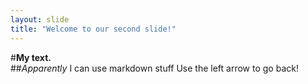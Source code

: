 ```yaml
---
layout: slide
title: "Welcome to our second slide!"
---
```

#**My text.**  
##*Apparently* I can use markdown stuff
Use the left arrow to go back!

